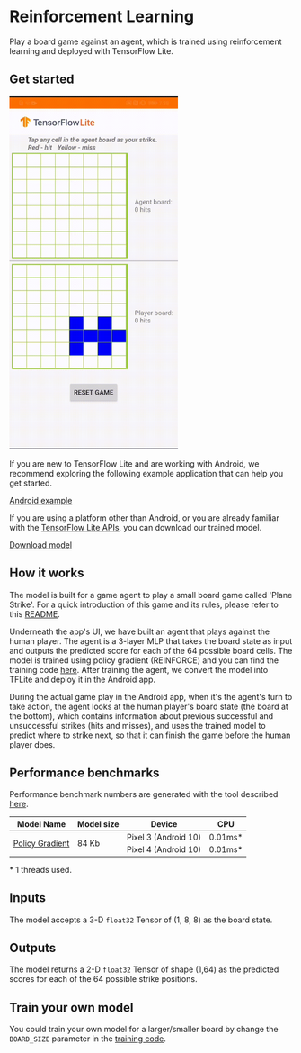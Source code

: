 # Reinforcement Learning

Play a board game against an agent, which is trained using reinforcement
learning and deployed with TensorFlow Lite.

## Get started

<img src="images/screenshot.gif" class="attempt-right" style="max-width: 300px">

If you are new to TensorFlow Lite and are working with Android, we recommend
exploring the following example application that can help you get started.

<a class="button button-primary" href="https://github.com/tensorflow/examples/tree/master/lite/examples/reinforcement_learning/android">Android
example</a>

If you are using a platform other than Android, or you are already familiar with
the [TensorFlow Lite APIs](https://www.tensorflow.org/api_docs/python/tf/lite),
you can download our trained model.

<a class="button button-primary" href="https://github.com/tensorflow/examples/blob/master/lite/examples/reinforcement_learning/android/app/src/main/assets/planestrike_tf.tflite">Download
model</a>

## How it works

The model is built for a game agent to play a small board game called 'Plane
Strike'. For a quick introduction of this game and its rules, please refer to
this
[README](https://github.com/tensorflow/examples/tree/master/lite/examples/reinforcement_learning/android).

Underneath the app's UI, we have built an agent that plays against the human
player. The agent is a 3-layer MLP that takes the board state as input and
outputs the predicted score for each of the 64 possible board cells. The model
is trained using policy gradient (REINFORCE) and you can find the training code
[here](https://github.com/tensorflow/examples/blob/master/lite/examples/reinforcement_learning/ml).
After training the agent, we convert the model into TFLite and deploy it in the
Android app.

During the actual game play in the Android app, when it's the agent's turn to
take action, the agent looks at the human player's board state (the board at the
bottom), which contains information about previous successful and unsuccessful
strikes (hits and misses), and uses the trained model to predict where to strike
next, so that it can finish the game before the human player does.

## Performance benchmarks

Performance benchmark numbers are generated with the tool described
[here](https://www.tensorflow.org/lite/performance/benchmarks).

<table>
  <thead>
    <tr>
      <th>Model Name</th>
      <th>Model size </th>
      <th>Device </th>
      <th>CPU</th>
    </tr>
  </thead>
  <tr>
    <td rowspan = 2>
      <a href="https://github.com/tensorflow/examples/blob/master/lite/examples/reinforcement_learning/android/app/src/main/assets/planestrike.tflite">Policy Gradient</a>
    </td>
    <td rowspan = 2>
      84 Kb
    </td>
    <td>Pixel 3 (Android 10) </td>
    <td>0.01ms*</td>
  </tr>
   <tr>
     <td>Pixel 4 (Android 10) </td>
    <td>0.01ms*</td>
  </tr>
</table>

\* 1 threads used.

## Inputs

The model accepts a 3-D `float32` Tensor of (1, 8, 8) as the board state.

## Outputs

The model returns a 2-D `float32` Tensor of shape (1,64) as the predicted scores
for each of the 64 possible strike positions.

## Train your own model

You could train your own model for a larger/smaller board by change the
`BOARD_SIZE` parameter in the
[training code](https://github.com/tensorflow/examples/blob/master/lite/examples/reinforcement_learning/ml).
